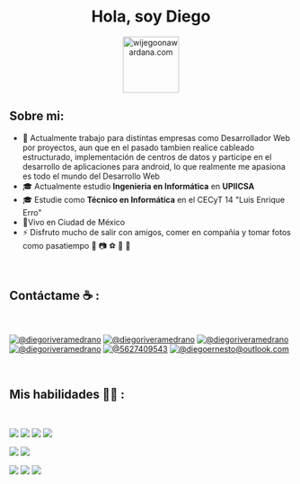 <!--
**DiegoRiveraMedrano/DiegoRiveraMedrano** is a ✨ _special_ ✨ repository because its `README.md` (this file) appears on your GitHub profile.

Here are some ideas to get you started:

- 🔭 I’m currently working on ...
- 🌱 I’m currently learning ...
- 👯 I’m looking to collaborate on ...
- 🤔 I’m looking for help with ...
- 💬 Ask me about ...
- 📫 How to reach me: ...
- 😄 Pronouns: ...
- ⚡ Fun fact: ...
-->

<h1 align="center">Hola, soy Diego</h1>
<div align="center" width="50">
    <img alt="wijegoonawardana.com" src="https://i.ibb.co/QHrnsNs/Blue-Black-Modern-Technology-Linked-In-Banner.jpg" width="100px"/>
</div>



## Sobre mi:

- 🏢 Actualmente trabajo para distintas empresas como Desarrollador Web por proyectos, aun que en el pasado tambien realice cableado estructurado, implementación de centros de datos  y participe en el desarrollo de aplicaciones para android, lo que realmente me apasiona es todo el mundo del Desarrollo Web
- 🎓 Actualmente estudio **Ingenieria en Informática** en **UPIICSA**
- 🎓 Estudie como **Técnico en Informática** en el CECyT 14 "Luis Enrique Erro"
- 🏡Vivo en Ciudad de México
- ⚡ Disfruto mucho de salir con amigos, comer en compañia y tomar fotos como pasatiempo 🍕 📷 ⚽ 🎥 🚞

<br>

## Contáctame ☕ :

<br>

[![@diegoriveramedrano](https://img.icons8.com/fluency/48/000000/instagram-new.png "@diegoriveramedrano")](https://www.instagram.com/diegoriveramedrano/) [![@diegoriveramedrano](https://img.icons8.com/fluency/48/000000/facebook.png "Diego Rivera Medrano")](https://es-la.facebook.com/people/Diego-Rivera-Medrano/100007288635187/) [![@diegoriveramedrano](https://img.icons8.com/fluency/48/000000/linkedin.png "Diego Ernesto Rivera Medrano")](https://www.linkedin.com/in/diego-ernesto-rivera-medrano-8611981a6/) [![@diegoriveramedrano](https://img.icons8.com/fluency/48/000000/twitter-squared.png "@medrano_rivera")](https://x.com/medrano_rivera?t=BI4EhUFxOu3gcIWjIZLbFQ&s=08) [![@5627409543](https://img.icons8.com/fluency/48/000000/phone-disconnected.png "5627409543")](tel:5627409543) [![@diegoernesto@outlook.com](https://img.icons8.com/fluency/48/000000/apple-mail.png "diegoernestoqoutlook.com")](diegoernesto@outlook.com)

<br>

## Mis habilidades 🧑‍💻 :

<br>

<img src="https://img.icons8.com/color/48/000000/html-5--v1.png"/> <img src="https://img.icons8.com/color/48/000000/css3.png"/>  <img src="https://img.icons8.com/color/48/000000/javascript--v1.png"/> <img src="https://img.icons8.com/office/48/000000/react.png"/>

<img src="https://img.icons8.com/color/48/000000/java-coffee-cup-logo--v1.png"/> <img src="https://img.icons8.com/officel/48/000000/php-logo.png"/> 

<img src="https://img.icons8.com/color/48/000000/mysql-logo.png"/> <img src="https://img.icons8.com/color/48/000000/mongodb.png"/> <img src="https://img.icons8.com/color/48/000000/firebase.png"/>


<br>
